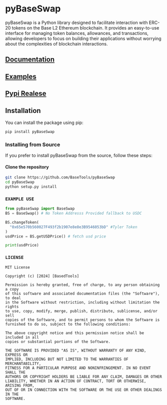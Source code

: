 # pyBaseSwap

pyBaseSwap is a Python library designed to facilitate interaction with ERC-20 tokens on the Base L2 Ethereum blockchain. It provides an easy-to-use interface for managing token balances, allowances, and transactions, allowing developers to focus on building their applications without worrying about the complexities of blockchain interactions.

##  [Documentation](https://github.com/BasedTools/pyBaseSwap/blob/main/docs/README.md)
##  [Examples](https://github.com/BasedTools/pyBaseSwap/tree/main/examples)
##  [Pypi Realese](https://pypi.org/project/pyBaseSwap/)

## Installation
You can install the package using pip:
```bash
pip install pyBaseSwap
```
### Installing from Source
If you prefer to install pyBaseSwap from the source, follow these steps:

#### Clone the repository
```bash
git clone https://github.com/BaseTools/pyBaseSwap
cd pyBaseSwap
python setup.py install
```

### `EXAMPLE USE`
```python
from pyBaseSwap import BaseSwap
BS = BaseSwap() # No Token Addresss Provided fallback to USDC

BS.changeToken(
  "0x65e570b560027F493f2b1907e8e8e3B9546053bD" #Tyler Token
)
usdPrice = BS.getUSDPrice() # fetch usd price

print(usdPrice)
```

### `LICENSE`
```plaintext
MIT License

Copyright (c) [2024] [BasedTools]

Permission is hereby granted, free of charge, to any person obtaining a copy
of this software and associated documentation files (the "Software"), to deal
in the Software without restriction, including without limitation the rights
to use, copy, modify, merge, publish, distribute, sublicense, and/or sell
copies of the Software, and to permit persons to whom the Software is
furnished to do so, subject to the following conditions:

The above copyright notice and this permission notice shall be included in all
copies or substantial portions of the Software.

THE SOFTWARE IS PROVIDED "AS IS", WITHOUT WARRANTY OF ANY KIND, EXPRESS OR
IMPLIED, INCLUDING BUT NOT LIMITED TO THE WARRANTIES OF MERCHANTABILITY,
FITNESS FOR A PARTICULAR PURPOSE AND NONINFRINGEMENT. IN NO EVENT SHALL THE
AUTHORS OR COPYRIGHT HOLDERS BE LIABLE FOR ANY CLAIM, DAMAGES OR OTHER
LIABILITY, WHETHER IN AN ACTION OF CONTRACT, TORT OR OTHERWISE, ARISING FROM,
OUT OF OR IN CONNECTION WITH THE SOFTWARE OR THE USE OR OTHER DEALINGS IN THE
SOFTWARE.
```
